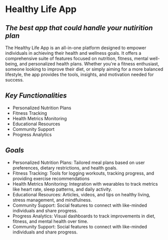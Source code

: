 # Healthy Life App
## _The best app that could handle your nutirition plan_


The Healthy Life App is an all-in-one platform designed to empower individuals in achieving their health and wellness goals. It offers a comprehensive suite of features focused on nutrition, fitness, mental well-being, and personalized health plans. Whether you're a fitness enthusiast, someone looking to improve their diet, or simply aiming for a more balanced lifestyle, the app provides the tools, insights, and motivation needed for success.



## _Key Functionalities_
- Personalized Nutrition Plans
- Fitness Tracking
- Health Metrics Monitoring
- Educational Resources
- Community Support
- Progress Analytics





## _Goals_

- Personalized Nutrition Plans: Tailored meal plans based on user preferences, dietary restrictions, and health goals.
- Fitness Tracking: Tools for logging workouts, tracking progress, and providing exercise recommendations
- Health Metrics Monitoring: Integration with wearables to track metrics like heart rate, sleep patterns, and daily activity.
- Educational Resources: Articles, videos, and tips on healthy living, stress management, and mindfulness.
- Community Support: Social features to connect with like-minded individuals and share progress.
- Progress Analytics: Visual dashboards to track improvements in diet, fitness, and mental health over time.
- Community Support: Social features to connect with like-minded individuals and share progress.
